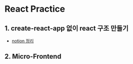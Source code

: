 # React Practice

## 1. create-react-app 없이 react 구조 만들기
* [notion 정리](https://puzzle-musician-212.notion.site/CRA-Webpack-c010791cba144857afe5dfc55f3395d8)

## 2. Micro-Frontend
